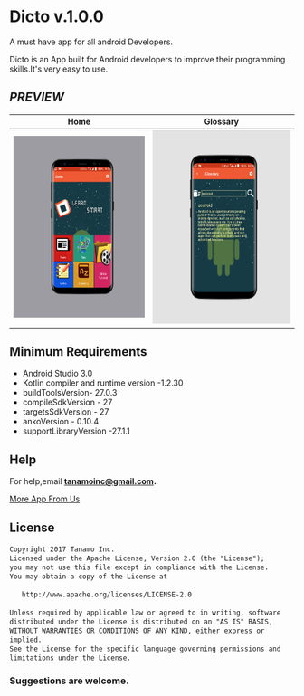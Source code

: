 # Dicto v.1.0.0

A must have app for all android Developers.

Dicto is an App built for Android developers to improve their programming skills.It's very easy to use.


## ***PREVIEW***

| Home | Glossary |
|     ------------- | ------------- |
| ![Main Page](pics/a3.png)| ![Main Page](pics/a2.png)|



## Minimum Requirements

* Android Studio 3.0
* Kotlin compiler and runtime version -1.2.30
* buildToolsVersion- 27.0.3
* compileSdkVersion - 27 
* targetsSdkVersion - 27
* ankoVersion  - 0.10.4
* supportLibraryVersion -27.1.1

## Help
For help,email **tanamoinc@gmail.com.**

 <a class="btn btn-cta-primary" href='https://play.google.com/store/search?q=tanamo%20inc&c=apps' target="_blank">More App From Us</a>

## License
    Copyright 2017 Tanamo Inc.
    Licensed under the Apache License, Version 2.0 (the "License");
    you may not use this file except in compliance with the License.
    You may obtain a copy of the License at

       http://www.apache.org/licenses/LICENSE-2.0

    Unless required by applicable law or agreed to in writing, software
    distributed under the License is distributed on an "AS IS" BASIS,
    WITHOUT WARRANTIES OR CONDITIONS OF ANY KIND, either express or implied.
    See the License for the specific language governing permissions and
    limitations under the License.


### Suggestions are welcome.